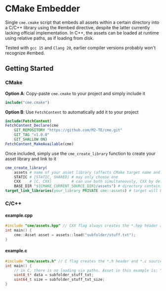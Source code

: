 # CMake Embedder
Single `cme.cmake` script that embeds all assets within a certain directory into a C/C++ library using the #embed directive, despite the latter currently lacking official implementation.
In C++, the assets can be loaded at runtime using relative paths, as if loading from disk.

Tested with `gcc 15` and `Clang 20`, earlier compiler versions probably won't recognize #embed.

## Getting Started

### CMake
**Option A**: Copy-paste `cme.cmake` to your project and simply include it
```cmake
include("cme.cmake")
```
**Option B**: Use `FetchContent` to automatically add it to your project
```cmake
include(FetchContent)
FetchContent_Declare(cme
    GIT_REPOSITORY "https://github.com/M2-TE/cme.git"
    GIT_TAG "v1.0.0"
    GIT_SHALLOW ON)
FetchContent_MakeAvailable(cme)
```
Once included, simply use the `cme_create_library` function to create your asset library and link to it
```cmake
cme_create_library(
    assets # name of your asset library (affects CMake target name and C++ namespace)
    STATIC # [STATIC, SHARED] # may only choose one
    CXX    # [C, CXX]         # can use both simultaneously, CXX by default if omitted
    BASE_DIR "${CMAKE_CURRENT_SOURCE_DIR}/assets") # directory containing all your assets
target_link_libraries(your_library PRIVATE cme::assets) # target will be cme:: and the name you have chosen
```

### C/C++
#### example.cpp
```cpp
#include "cme/assets.hpp" // CXX flag always creates the *.hpp header and *.cpp source files
int main() {
    cme::Asset asset = assets::load("subfolder/stuff.txt");
}
```
#### example.c
```cpp
#include "cme/assets.h" // C flag creates the *.h header and *.c source files
int main() {
    // in C, there is no loading via paths. Asset in this example is: "subfolder/stuff.txt"
    uint8_t* data = subfolder_stuff_txt;
    uint64_t size = subfolder_stuff_txt_size;
}
```
